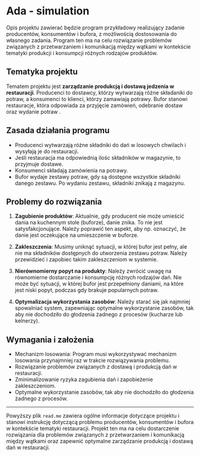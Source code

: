 # Ada - simulation

Opis projektu zawierać będzie program przykładowy realizujący zadanie producentów, konsumentów i bufora, z możliwością dostosowania do własnego zadania. Program ten ma na celu rozwiązanie problemów związanych z przetwarzaniem i komunikacją między wątkami w kontekście tematyki produkcji i konsumpcji różnych rodzajów produktów. 

## Tematyka projektu

Tematem projektu jest **zarządzanie produkcją i dostawą jedzenia w restauracji**. Producenci to dostawcy, którzy wytwarzają różne składaniki do potraw, a konsumenci to klienci, którzy zamawiają potrawy. Bufor stanowi restauracje, która odpowiada za przyjęcie zamówień, odebranie dostaw oraz wydanie potraw .

## Zasada działania programu

- Producenci wytwarzają różne składniki do dań w losowych chwilach i wysyłają je do restauracji.
- Jeśli restauracja ma odpowiednią ilośc składników w magazynie, to przyjmuje dostawe.
- Konsumenci składają zamówienia na potrawy.
- Bufor wydaje zestawy potraw, gdy są dostępne wszystkie składniki danego zestawu. Po wydaniu zestawu, składniki znikają z magazynu.

## Problemy do rozwiązania

1. **Zagubienie produktów**: Aktualnie, gdy producent nie może umieścić dania na kuchennym stole (buforze), danie znika. To nie jest satysfakcjonujące. Należy poprawić ten aspekt, aby np. oznaczyć, że danie jest oczekujące na umieszczenie w buforze.

2. **Zakleszczenia**: Musimy uniknąć sytuacji, w której bufor jest pełny, ale nie ma składników dostępnych do utworzenia zestawu potraw. Należy przewidzieć i zapobiec takim zakleszczeniom w systemie.

3. **Nierównomierny popyt na produkty**: Należy zwrócić uwagę na równomierne dostarczanie i konsumpcję różnych rodzajów dań. Nie może być sytuacji, w której bufor jest przepełniony daniami, na które jest niski popyt, podczas gdy brakuje popularnych potraw.

4. **Optymalizacja wykorzystania zasobów**: Należy starać się jak najmniej spowalniać system, zapewniając optymalne wykorzystanie zasobów, tak aby nie dochodziło do głodzenia żadnego z procesów (kucharze lub kelnerzy).

## Wymagania i założenia
- Mechanizm losowania: Program musi wykorzystywać mechanizm losowania przynajmniej raz w trakcie rozwiązywania problemu.
- Rozwiązanie problemów związanych z dostawą i produkcją dań w restauracji.
- Zminimalizowanie ryzyka zagubienia dań i zapobieżenie zakleszczeniom.
- Optymalne wykorzystanie zasobów, tak aby nie dochodziło do głodzenia żadnego z procesów.


---

Powyższy plik `read.me` zawiera ogólne informacje dotyczące projektu i stanowi instrukcję dotyczącą problemu producentów, konsumentów i bufora w kontekście tematyki restauracji. Projekt ten ma na celu dostarczenie rozwiązania dla problemów związanych z przetwarzaniem i komunikacją między wątkami oraz zapewnić optymalne zarządzanie produkcją i dostawą dań w restauracji.
